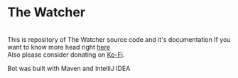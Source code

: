 # The Watcher
<br>This is repository of The Watcher source code and it's documentation
If you want to know more head right [here](https://vitekform.github.io/projects/the_watcher/)
<br>
Also please consider donating on [Ko-Fi](https://ko-fi.com/ganamaga).

Bot was built with Maven and IntelliJ IDEA
